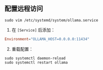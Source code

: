 ## 配置远程访问
```shell
sudo vim /etc/systemd/system/ollama.service
```
1. 在 `[Service]` 后添加：   
```conf
Environment="OLLAMA_HOST=0.0.0.0:11434"
```
2. 重载配置：   
```shell
sudo systemctl daemon-reload
sudo systemctl restart ollama
```
